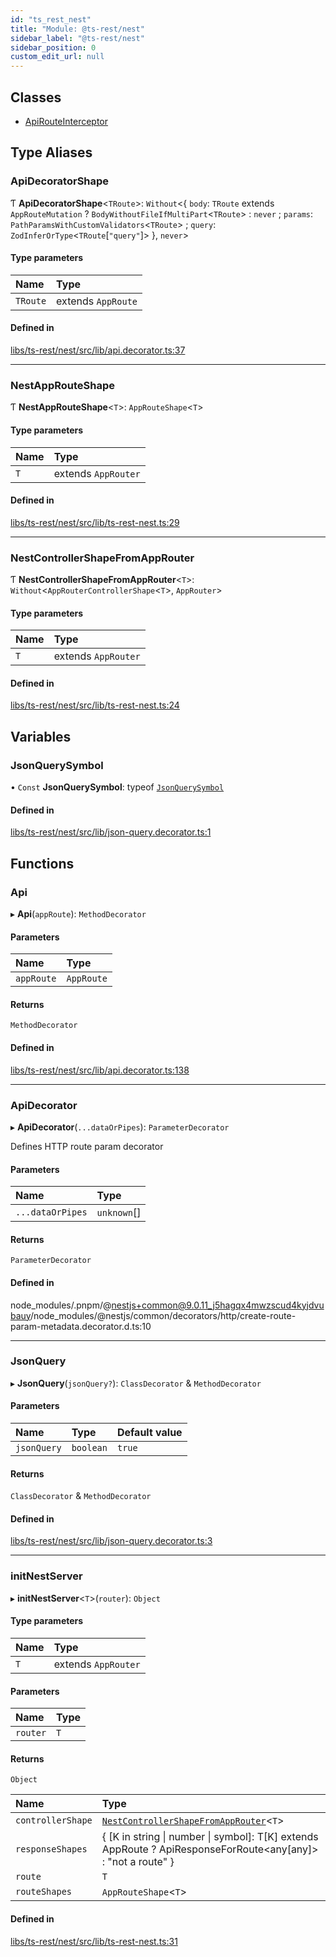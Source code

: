 ```yaml
---
id: "ts_rest_nest"
title: "Module: @ts-rest/nest"
sidebar_label: "@ts-rest/nest"
sidebar_position: 0
custom_edit_url: null
---
```


## Classes

- [ApiRouteInterceptor](../classes/ts_rest_nest.ApiRouteInterceptor.md)

## Type Aliases

### ApiDecoratorShape

Ƭ **ApiDecoratorShape**<`TRoute`\>: `Without`<{ `body`: `TRoute` extends `AppRouteMutation` ? `BodyWithoutFileIfMultiPart`<`TRoute`\> : `never` ; `params`: `PathParamsWithCustomValidators`<`TRoute`\> ; `query`: `ZodInferOrType`<`TRoute`[``"query"``]\>  }, `never`\>

#### Type parameters

| Name | Type |
| :------ | :------ |
| `TRoute` | extends `AppRoute` |

#### Defined in

[libs/ts-rest/nest/src/lib/api.decorator.ts:37](https://github.com/oliverbutler/tscont/blob/5364df1/libs/ts-rest/nest/src/lib/api.decorator.ts#L37)

___

### NestAppRouteShape

Ƭ **NestAppRouteShape**<`T`\>: `AppRouteShape`<`T`\>

#### Type parameters

| Name | Type |
| :------ | :------ |
| `T` | extends `AppRouter` |

#### Defined in

[libs/ts-rest/nest/src/lib/ts-rest-nest.ts:29](https://github.com/oliverbutler/tscont/blob/5364df1/libs/ts-rest/nest/src/lib/ts-rest-nest.ts#L29)

___

### NestControllerShapeFromAppRouter

Ƭ **NestControllerShapeFromAppRouter**<`T`\>: `Without`<`AppRouterControllerShape`<`T`\>, `AppRouter`\>

#### Type parameters

| Name | Type |
| :------ | :------ |
| `T` | extends `AppRouter` |

#### Defined in

[libs/ts-rest/nest/src/lib/ts-rest-nest.ts:24](https://github.com/oliverbutler/tscont/blob/5364df1/libs/ts-rest/nest/src/lib/ts-rest-nest.ts#L24)

## Variables

### JsonQuerySymbol

• `Const` **JsonQuerySymbol**: typeof [`JsonQuerySymbol`](ts_rest_nest.md#jsonquerysymbol)

#### Defined in

[libs/ts-rest/nest/src/lib/json-query.decorator.ts:1](https://github.com/oliverbutler/tscont/blob/5364df1/libs/ts-rest/nest/src/lib/json-query.decorator.ts#L1)

## Functions

### Api

▸ **Api**(`appRoute`): `MethodDecorator`

#### Parameters

| Name | Type |
| :------ | :------ |
| `appRoute` | `AppRoute` |

#### Returns

`MethodDecorator`

#### Defined in

[libs/ts-rest/nest/src/lib/api.decorator.ts:138](https://github.com/oliverbutler/tscont/blob/5364df1/libs/ts-rest/nest/src/lib/api.decorator.ts#L138)

___

### ApiDecorator

▸ **ApiDecorator**(`...dataOrPipes`): `ParameterDecorator`

Defines HTTP route param decorator

#### Parameters

| Name | Type |
| :------ | :------ |
| `...dataOrPipes` | `unknown`[] |

#### Returns

`ParameterDecorator`

#### Defined in

node_modules/.pnpm/@nestjs+common@9.0.11_j5hagqx4mwzscud4kyjdvubauy/node_modules/@nestjs/common/decorators/http/create-route-param-metadata.decorator.d.ts:10

___

### JsonQuery

▸ **JsonQuery**(`jsonQuery?`): `ClassDecorator` & `MethodDecorator`

#### Parameters

| Name | Type | Default value |
| :------ | :------ | :------ |
| `jsonQuery` | `boolean` | `true` |

#### Returns

`ClassDecorator` & `MethodDecorator`

#### Defined in

[libs/ts-rest/nest/src/lib/json-query.decorator.ts:3](https://github.com/oliverbutler/tscont/blob/5364df1/libs/ts-rest/nest/src/lib/json-query.decorator.ts#L3)

___

### initNestServer

▸ **initNestServer**<`T`\>(`router`): `Object`

#### Type parameters

| Name | Type |
| :------ | :------ |
| `T` | extends `AppRouter` |

#### Parameters

| Name | Type |
| :------ | :------ |
| `router` | `T` |

#### Returns

`Object`

| Name | Type |
| :------ | :------ |
| `controllerShape` | [`NestControllerShapeFromAppRouter`](ts_rest_nest.md#nestcontrollershapefromapprouter)<`T`\> |
| `responseShapes` | { [K in string \| number \| symbol]: T[K] extends AppRoute ? ApiResponseForRoute<any[any]\> : "not a route" } |
| `route` | `T` |
| `routeShapes` | `AppRouteShape`<`T`\> |

#### Defined in

[libs/ts-rest/nest/src/lib/ts-rest-nest.ts:31](https://github.com/oliverbutler/tscont/blob/5364df1/libs/ts-rest/nest/src/lib/ts-rest-nest.ts#L31)
